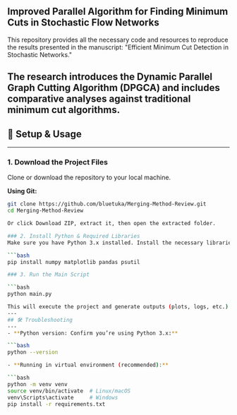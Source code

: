 Improved Parallel Algorithm for Finding Minimum Cuts in Stochastic Flow Networks
---
This repository provides all the necessary code and resources to reproduce the results presented in the manuscript: "Efficient Minimum Cut Detection in Stochastic Networks."

The research introduces the Dynamic Parallel Graph Cutting Algorithm (DPGCA) and includes comparative analyses against traditional minimum cut algorithms.
---
## 🔧 Setup & Usage
---
### 1. Download the Project Files
Clone or download the repository to your local machine.

**Using Git:**
```bash
git clone https://github.com/bluetuka/Merging-Method-Review.git
cd Merging-Method-Review

Or click Download ZIP, extract it, then open the extracted folder.

### 2. Install Python & Required Libraries
Make sure you have Python 3.x installed. Install the necessary libraries:

```bash
pip install numpy matplotlib pandas psutil

### 3. Run the Main Script

```bash
python main.py

This will execute the project and generate outputs (plots, logs, etc.) in the console or in designated output files.
---
## 🛠 Troubleshooting
---
- **Python version: Confirm you’re using Python 3.x:**

```bash
python --version

- **Running in virtual environment (recommended):**

```bash
python -m venv venv
source venv/bin/activate  # Linux/macOS
venv\Scripts\activate     # Windows
pip install -r requirements.txt

